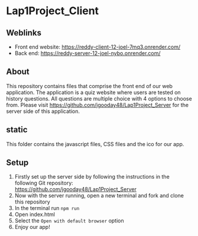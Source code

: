 # Lap1Project_Client

## Weblinks
- Front end website: https://reddy-client-12-joel-7mq3.onrender.com/
- Back end: https://reddy-server-12-joel-nybo.onrender.com/

## About
This repository contains files that comprise the front end of our web application. The application is a quiz website where users are tested on history questions. All questions are multiple choice with 4 options to choose from. Please visit https://github.com/jgooday48/Lap1Project_Server for the server side of this application.

## static
This folder contains the javascript files, CSS files and the ico for our app.
## Setup 
1. Firstly set up the server side by following the instructions in the following Git repository: https://github.com/jgooday48/Lap1Project_Server
2. Now with the server running, open a new terminal and fork and clone this repository
3. In the terminal run ```npm run```
4. Open index.html
5. Select the ```Open with default browser``` option 
6. Enjoy our app!
